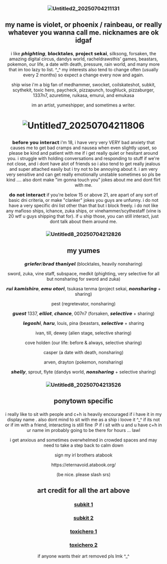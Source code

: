 ### <p align="center"> ![Untitled2_20250704211131](https://github.com/user-attachments/assets/0eb3f1e1-df39-40b2-b9ec-d955dc00b60e)
## <p align="center"> my name is violet, or phoenix / rainbeau, or really whatever you wanna call me. nicknames are ok idgaf

<p align="center"> i like 𝙥𝙝𝙞𝙜𝙝𝙩𝙞𝙣𝙜, 𝗯𝗹𝗼𝗰𝗸𝘁𝗮𝗹𝗲𝘀, 𝗽𝗿𝗼𝗷𝗲𝗰𝘁 𝘀𝗲𝗸𝗮𝗶, silksong, forsaken, the amazing digital circus, dandys world, racheldrawsthis' games, beastars, pokemon, our life, a date with death, pressure, rain world, and many more that im too lazy to list. ^_^ my interests also tend to change often (usually every 2 months) so expect a change every now and again.

<p align="center"> ship wise i'm a big fan of medhammer, swocket, coilskateshot, subkit, scythekit, toxic hero, paycheck, pizzapunch, toughluck, pizzaburger, 1337n7, azuretime, ruikasa, emurui, and emukasa

<p align="center"> im an artist, yumeshipper, and sometimes a writer.

# <p align="center"> ![Untitled7_20250704211806](https://github.com/user-attachments/assets/6e9c95f8-d07e-43d0-bea5-a629733c6b57)


<p align="center"> 𝗯𝗲𝗳𝗼𝗿𝗲 𝘆𝗼𝘂 𝗶𝗻𝘁𝗲𝗿𝗮𝗰𝘁 i'm 18, i have very very VERY bad anxiety that causes me to get bad cramps and nausea when even slightly upset, so please be kind and patient with me if i get really quiet or hesitant around you. i struggle with holding conversations and responding to stuff if we're not close, and i dont have alot of friends so i also tend to get really jealous and super attached easily but i try not to be annoying about it. i am very very sensitive and can get really emotionally unstable sometimes so pls be kind .... also dont make "im gonna touch you" jokes about me and dont flirt with me.

<p align="center"> 𝗱𝗼 𝗻𝗼𝘁 𝗶𝗻𝘁𝗲𝗿𝗮𝗰𝘁 if you're below 15 or above 21, are apart of any sort of basic dni criteria, or make "clanker" jokes you guys are unfunny. i do not have a very specific dni list other than that but i block freely. i do not like any mafioso ships, ichance, zuka ships, or vinehammer/scythestaff (vine is 20 wtf u guys shipping that for). if u ship those, you can still interact, just dont talk about them around me.


### <p align="center"> ![Untitled8_20250704212826](https://github.com/user-attachments/assets/9ce7ea92-1e89-487e-8a78-618250380bc2)


## <p align="center"> **my yumes** 

<p align="center"> 𝙜𝙧𝙞𝙚𝙛𝙚𝙧/𝙗𝙧𝙖𝙙 𝙩𝙝𝙖𝙣𝙞𝙮𝙚𝙡 (blocktales, heavily nonsharing)

<p align="center"> sword, zuka, vine staff, subspace, medkit (phighting, very selective for all but nonsharing for sword and zuka)

<p align="center"> 𝙧𝙪𝙞 𝙠𝙖𝙢𝙞𝙨𝙝𝙞𝙧𝙤, 𝙚𝙢𝙪 𝙤𝙩𝙤𝙧𝙞, tsukasa tenma (project sekai, 𝙣𝙤𝙣𝙨𝙝𝙖𝙧𝙞𝙣𝙜 + sharing)

<p align="center"> pest (regretevator, nonsharing)

<p align="center"> 𝙜𝙪𝙚𝙨𝙩 1337, 𝙚𝙡𝙡𝙞𝙤𝙩, 𝙘𝙝𝙖𝙣𝙘𝙚, 007n7 (forsaken, 𝙨𝙚𝙡𝙚𝙘𝙩𝙞𝙫𝙚 + sharing)

<p align="center"> 𝙡𝙚𝙜𝙤𝙨𝙝𝙞, 𝙝𝙖𝙧𝙪, louis, pina (beastars, 𝙨𝙚𝙡𝙚𝙘𝙩𝙞𝙫𝙚 + sharing

<p align="center"> ivan, till, dewey (alien stage, selective sharing)

<p align="center"> cove holden (our life: before & always, selective sharing)

<p align="center"> casper (a date with death, nonsharing)

<p align="center"> arven, drayton (pokemon, nonsharing)

<p align="center"> 𝙨𝙝𝙚𝙡𝙡𝙮, sprout, flyte (dandys world, 𝙣𝙤𝙣𝙨𝙝𝙖𝙧𝙞𝙣𝙜 + selective sharing)


### <p align="center"> ![Untitled8_20250704213526](https://github.com/user-attachments/assets/43c0edd1-d415-440e-a265-1ec003e6c6ba)


## <p align="center"> **ponytown specific**

<p align="center"> i really like to sit with people and c+h is heavily encouraged if i have it in my display name . also dont mind to sit with me as a ship i loove it ^_^ if its not or if im with a friend, interacting is still fine :P if i sit with u and u have c+h in ur name im probably going to be there for hours ... lawl


<p align="center"> i get anxious and sometimes overwhelmed in crowded spaces and may need to take a step back to calm down


<p align="center"> sign my irl brothers atabook
<p align="center"> https://eternavoid.atabook.org/
<p align="center"> (be nice. please slash srs)

## <p align="center"> art credit for all the art above
### <p align="center"> [subkit 1](https://x.com/astertude/status/1704626839803527255)
### <p align="center"> [subkit 2](https://x.com/astertude/status/1694116186965905871)
### <p align="center"> [toxichero 1](https://x.com/EMPTY___rob/status/1937002739005083913)
### <p align="center"> [toxichero 2](https://x.com/vaekieedouh/status/1933544247938158599)
<p align="center"> if anyone wants their art removed pls lmk ^_^
